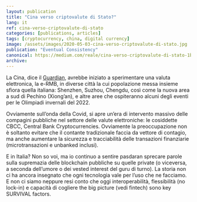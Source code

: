```yaml
---
layout: publication
title: "Cina verso criptovalute di Stato?"
lang: it
ref: cina-verso-criptovalute-di-stato 
categories: [publications, articles]
tags: [cryptocurrency, china, digital currency]
image: /assets/images/2020-05-03-cina-verso-criptovalute-di-stato.jpg
publication: "Eventual Consistency"
canonical: https://medium.com/reale/cina-verso-criptovalute-di-stato-1bfd613635e6
archive:
---
```


La Cina, dice il [Guardian](https://www.theguardian.com/world/2020/apr/28/china-starts-major-trial-of-state-run-digital-currency), avrebbe iniziato a sperimentare una valuta elettronica, la e-RMB, in diverse città la cui popolazione messa insieme sfiora quella italiana: Shenzhen, Suzhou, Chengdu, così come la nuova area a sud di Pechino (Xiong’an), e altre aree che ospiteranno alcuni degli eventi per le Olimpiadi invernali del 2022.

Ovviamente sull’onda della Covid, si apre un’era di intervento massivo delle compagini pubbliche nel settore delle valute elettroniche: le cosiddette CBCC, Central Bank Cryptocurrencies. Ovviamente la preoccupazione non è soltanto evitare che il contante tradizionale faccia da vettore di contagio, ma anche aumentare la sicurezza e tracciabilità delle transazioni finanziarie (microtransazioni e unbanked inclusi).

E in Italia? Non so voi, ma io continuo a sentire pasdaran sprecare parole sulla supremazia delle blockchain pubbliche su quelle private (o viceversa, a seconda dell’umore o dei vested interest del guru di turno). La storia non ci ha ancora insegnato che ogni tecnologia vale per l’uso che ne facciamo. E non ci siamo neppure resi conto che oggi interoperabilità, flessibilità (no lock-in) e capacità di cogliere the big picture (vedi fintech) sono key SURVIVAL factors.
